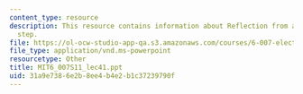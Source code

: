 ```yaml
---
content_type: resource
description: This resource contains information about Reflection from a potential
  step.
file: https://ol-ocw-studio-app-qa.s3.amazonaws.com/courses/6-007-electromagnetic-energy-from-motors-to-lasers-spring-2011/31a9e7386e2b8ee4b4e2b1c37239790f_MIT6_007S11_lec41.ppt
file_type: application/vnd.ms-powerpoint
resourcetype: Other
title: MIT6_007S11_lec41.ppt
uid: 31a9e738-6e2b-8ee4-b4e2-b1c37239790f
---
```

